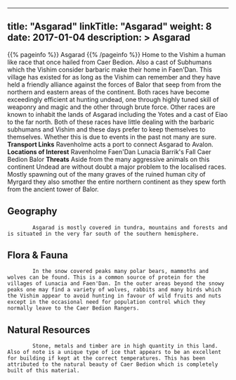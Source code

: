 
---
title: "Asgarad"
linkTitle: "Asgarad"
weight: 8
date: 2017-01-04
description: >
 Asgarad
---

{{% pageinfo %}}
Asgarad
{{% /pageinfo %}}
Home to the Vishim a human like race that once hailed from Caer Bedion.  Also a cast of Subhumans which the Vishim consider barbaric make their home in Faen'Dan. This village has existed for as long as the Vishim can remember and they have held a friendly alliance against the forces of Balor that seep from from the northern and eastern areas of the continent.  Both races have become exceedingly efficient at hunting undead, one through highly tuned skill of weaponry and magic and the other through brute force.  Other races are known to inhabit the lands of Asgarad including the Yotes and a cast of Eiao to the far north. Both of these races have little dealing with the barbaric subhumans and Vishim and these days prefer to keep themselves to themselves. Whether this is due to events in the past not many are sure.  **Transport Links**  Ravenholme acts a port to connect Asgarad to Avalon.  **Locations of Interest**  Ravenholme  Faen'Dan  Lunacia  Barrik's Fall  Caer Bedion  Balor  **Threats**  Aside from the many aggressive animals on this continent Undead are without doubt a major problem to the localised races. Mostly spawning out of the many graves of the ruined human city of Myrgard they also smother the entire northern continent as they spew forth from the ancient tower of Balor.

## Geography


            Asgarad is mostly covered in tundra, mountains and forests and is situated in the very far south of the southern hemisphere.
                            

## Flora & Fauna


            In the snow covered peaks many polar bears, mammoths and wolves can be found. This is a common source of protein for the villages of Lunacia and Faen'Dan. In the outer areas beyond the snowy peaks one may find a variety of wolves, rabbits and many birds which the Vishim appear to avoid hunting in favour of wild fruits and nuts except in the occasional need for population control which they normally leave to the Caer Bedion Rangers.
                            

## Natural Resources


            Stone, metals and timber are in high quantity in this land. Also of note is a unique type of ice that appears to be an excellent for building if kept at the correct temperatures. This has been attributed to the natural beauty of Caer Bedion which is completely built of this material.
